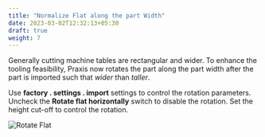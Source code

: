 ```yaml
---
title: "Normalize Flat along the part Width"
date: 2023-03-02T12:32:13+05:30
draft: true
weight: 7
---
```


Generally cutting machine tables are rectangular and wider. To enhance the tooling feasibility, Praxis now rotates the part along the part width after the part is imported such that _wider_ than _taller_.

Use **factory . settings . import** settings to control the rotation parameters. Uncheck the **Rotate flat horizontally** switch to disable the rotation. Set the height cut-off to control the rotation.

![Rotate Flat](/images/RotateFlat.png)